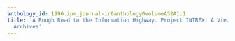 ```yaml
---
anthology_id: 1996.ipm_journal-ir0anthology0volumeA32A1.1
title: 'A Rough Road to the Information Highway. Project INTREX: A View from the CLR
  Archives'
---
```

